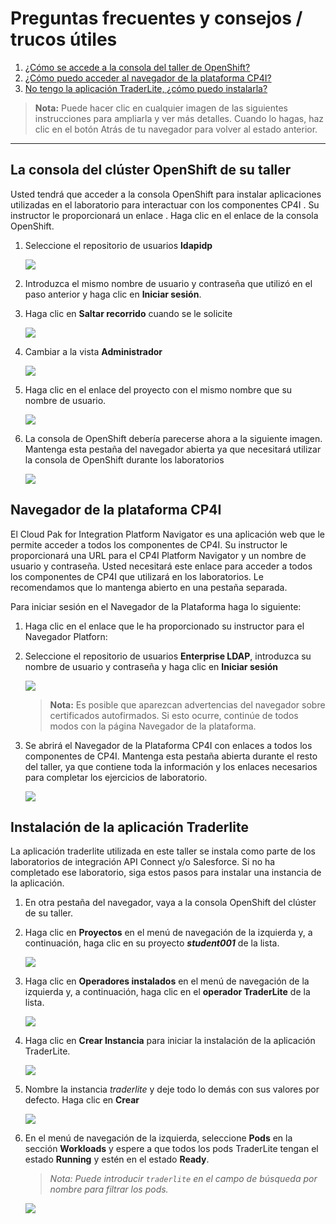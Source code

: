 # Preguntas frecuentes y consejos / trucos útiles

1.  [¿Cómo se accede a la consola del taller de OpenShift?](#your-workshop-openshift-cluster-console)
2.  [¿Cómo puedo acceder al navegador de la plataforma CP4I?](#cp4i-platform-navigator)
3.  [No tengo la aplicación TraderLite, ¿cómo puedo instalarla?](#traderlite-application-installation)

> **Nota:** Puede hacer clic en cualquier imagen de las siguientes instrucciones para ampliarla y ver más detalles. Cuando lo hagas, haz clic en el botón Atrás de tu navegador para volver al estado anterior.

***

## La consola del clúster OpenShift de su taller

Usted tendrá que acceder a la consola OpenShift para instalar aplicaciones utilizadas en el laboratorio para interactuar con los componentes CP4I . Su instructor le proporcionará un enlace . Haga clic en el enlace de la consola OpenShift.

1.  Seleccione el repositorio de usuarios **ldapidp**

    [![](images/ocp-login.png)](images/ocp-login.png)

2.  Introduzca el mismo nombre de usuario y contraseña que utilizó en el paso anterior y haga clic en **Iniciar sesión**.

3.  Haga clic en **Saltar recorrido** cuando se le solicite

    [![](images/skip-tour.png)](images/skip-tour.png)

4.  Cambiar a la vista **Administrador**

    [![](images/admin-view.png)](images/admin-view.png)

5.  Haga clic en el enlace del proyecto con el mismo nombre que su nombre de usuario.

    [![](images/student-project.png)](images/student-project.png)

6.  La consola de OpenShift debería parecerse ahora a la siguiente imagen. Mantenga esta pestaña del navegador abierta ya que necesitará utilizar la consola de OpenShift durante los laboratorios

    [![](images/ocp-console.png)](images/ocp-console.png)

## Navegador de la plataforma CP4I

El Cloud Pak for Integration Platform Navigator es una aplicación web que le permite acceder a todos los componentes de CP4I. Su instructor le proporcionará una URL para el CP4I Platform Navigator y un nombre de usuario y contraseña. Usted necesitará este enlace para acceder a todos los componentes de CP4I que utilizará en los laboratorios. Le recomendamos que lo mantenga abierto en una pestaña separada.

Para iniciar sesión en el Navegador de la Plataforma haga lo siguiente:

1.  Haga clic en el enlace que le ha proporcionado su instructor para el Navegador Platforn:

2.  Seleccione el repositorio de usuarios **Enterprise LDAP**, introduzca su nombre de usuario y contraseña y haga clic en **Iniciar sesión**

    [![](images/pn-login.png)](images/pn-login.png)

    > **Nota:** Es posible que aparezcan advertencias del navegador sobre certificados autofirmados. Si esto ocurre, continúe de todos modos con la página Navegador de la plataforma.

3.  Se abrirá el Navegador de la Plataforma CP4I con enlaces a todos los componentes de CP4I. Mantenga esta pestaña abierta durante el resto del taller, ya que contiene toda la información y los enlaces necesarios para completar los ejercicios de laboratorio.

    [![](images/pn-landing-page.png)](images/pn-landing-page.png)

## Instalación de la aplicación Traderlite

La aplicación traderlite utilizada en este taller se instala como parte de los laboratorios de integración API Connect y/o Salesforce. Si no ha completado ese laboratorio, siga estos pasos para instalar una instancia de la aplicación.

1.  En otra pestaña del navegador, vaya a la consola OpenShift del clúster de su taller.

2.  Haga clic en **Proyectos** en el menú de navegación de la izquierda y, a continuación, haga clic en su proyecto ***student001*** de la lista.

    [![](../exercise-api-connect/images/select-traderlite-project.png)](../exercise-api-connect/images/select-traderlite-project.png)

3.  Haga clic en **Operadores instalados** en el menú de navegación de la izquierda y, a continuación, haga clic en el **operador TraderLite** de la lista.

    [![](../exercise-api-connect/images/select-traderlite-operator.png)](../exercise-api-connect/images/select-traderlite-operator.png)

4.  Haga clic en **Crear Instancia** para iniciar la instalación de la aplicación TraderLite.

    [![](../exercise-api-connect/images/traderlite-create-instance.png)](../exercise-api-connect/images/traderlite-create-instance.png)

5.  Nombre la instancia *traderlite* y deje todo lo demás con sus valores por defecto. Haga clic en **Crear**

    [![](images/traderlite-create-values-default.png)](images/traderlite-create-values-default.png)

6.  En el menú de navegación de la izquierda, seleccione **Pods** en la sección **Workloads** y espere a que todos los pods TraderLite tengan el estado **Running** y estén en el estado **Ready**.

    > *Nota: Puede introducir `traderlite` en el campo de búsqueda por nombre para filtrar los pods.*

    [![](../exercise-api-connect/images/traderlite-pods-ready.png)](../exercise-api-connect/images/traderlite-pods-ready.png)
